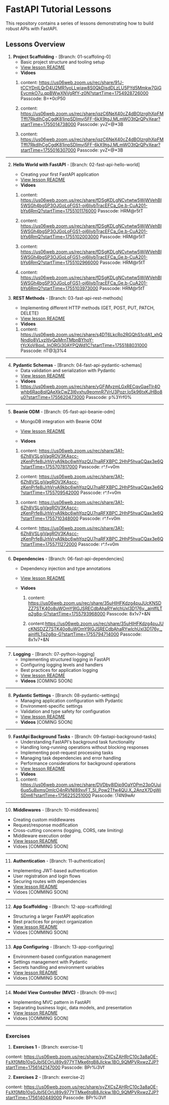 # FastAPI Tutorial Lessons

This repository contains a series of lessons demonstrating how to build robust APIs with FastAPI.

## Lessons Overview

1. **Project Scaffolding** - [Branch: 01-scaffoling-0]
   * Basic project structure and tooling setup
   * [View lesson README](https://github.com/fuzumoe/fastApiTutorial/blob/01-scaffoling-0/README.md)
   * **Vidoes**
    1. content: https://us06web.zoom.us/rec/share/91J-tCCYDnILQrD4U2MR1yoLLwiaw8S0QkDisdDLzLU5PYd5Mmkw7GiGEvcmkO7u.qpBWwXNVgRfY-z0N?startTime=1754928726000
       Passcode: B=*0cP50

    2. content: https://us06web.zoom.us/rec/share/iqzC6NeX40cZ4dBOIzrglhXpFMTffI7RkdIhCgCgdK81inpSDImyj5FF-6kX9tgJ.MLmWO3tQrQPvXear?startTime=1755014738000
       Passcode: yvZ+@*3B

    3. content: https://us06web.zoom.us/rec/share/iqzC6NeX40cZ4dBOIzrglhXpFMTffI7RkdIhCgCgdK81inpSDImyj5FF-6kX9tgJ.MLmWO3tQrQPvXear?startTime=1755016307000
       Passcode: yvZ+@*3B
---
2. **Hello World with FastAPI** - [Branch: 02-fast-api-hello-world]
   * Creating your first FastAPI application
   * [View lesson README](https://github.com/fuzumoe/fastApiTutorial/blob/02-fast-api-hello-world/README.md)
   * **Vidoes**
    1. content: https://us06web.zoom.us/rec/share/fDSgKDLgNCvtwtw5WjWVehBl5WSGh4bgSP3OJGoLoFGS1-oj6IiybTracEFCa_Ge.b-CuA201-bYs6RmQ?startTime=1755101176000
       Passcode: HRM@r5tT

    2. content: https://us06web.zoom.us/rec/share/fDSgKDLgNCvtwtw5WjWVehBl5WSGh4bgSP3OJGoLoFGS1-oj6IiybTracEFCa_Ge.b-CuA201-bYs6RmQ?startTime=1755102003000
       Passcode: HRM@r5tT

    3. content: https://us06web.zoom.us/rec/share/fDSgKDLgNCvtwtw5WjWVehBl5WSGh4bgSP3OJGoLoFGS1-oj6IiybTracEFCa_Ge.b-CuA201-bYs6RmQ?startTime=1755102966000
       Passcode: HRM@r5tT

    4. content: https://us06web.zoom.us/rec/share/fDSgKDLgNCvtwtw5WjWVehBl5WSGh4bgSP3OJGoLoFGS1-oj6IiybTracEFCa_Ge.b-CuA201-bYs6RmQ?startTime=1755103973000
       Passcode: HRM@r5tT

3. **REST Methods** - [Branch: 03-fast-api-rest-methods]
   * Implementing different HTTP methods (GET, POST, PUT, PATCH, DELETE)
   * [View lesson README](https://github.com/fuzumoe/fastApiTutorial/blob/03-fast-api-rest-methods/README.md)
   * **Vidoes**
    1. content: https://us06web.zoom.us/rec/share/s4DT6LkcRo2RGQhS1cdA1_xhQNndIo8VLyzItlyQpMrnTMbnBYhoY-tYcXoV8qxL.InORGi30AYPQWd1C?startTime=1755188031000
      Passcode: nT@3j3%4


---
4. **Pydantic Schemas** - [Branch: 04-fast-api-pydantic-schemas]
   * Data validation and serialization with Pydantic
   * [View lesson README](https://github.com/fuzumoe/fastApiTutorial/blob/04-fast-api-pydantic-schemas/README.md)
   * **Vidoes**
   1. https://us06web.zoom.us/rec/share/yGFjMyzmLGxRECqvGaeTIr4Owhb6Rao8qlQAeXkCwZ3l6vxhu9eomnR7VrU3Pozr.lo5k96txKJHBo8u0?startTime=1755620473000   Passcode: p%3Yrf0%


---
5. **Beanie ODM** - [Branch: 05-fast-api-beanie-odm]
   * MongoDB integration with Beanie ODM
   * [View lesson README](https://github.com/fuzumoe/fastApiTutorial/blob/05-fast-api-beanie-odm/README.md)

   * **Vidoes**
   1. content: https://us06web.zoom.us/rec/share/3A1-6Zh8VSLgiVagROV3KAscc-zKenPrfe8iJrhVryA9kbc6whYqzQU7naRFXBPC.2HhP5hvaCQax3e6Q?startTime=1755707817000    Passcode: r^.f=v0m

   2. content: https://us06web.zoom.us/rec/share/3A1-6Zh8VSLgiVagROV3KAscc-zKenPrfe8iJrhVryA9kbc6whYqzQU7naRFXBPC.2HhP5hvaCQax3e6Q?startTime=1755709542000  Passcode: r^.f=v0m

   3. content: https://us06web.zoom.us/rec/share/3A1-6Zh8VSLgiVagROV3KAscc-zKenPrfe8iJrhVryA9kbc6whYqzQU7naRFXBPC.2HhP5hvaCQax3e6Q?startTime=1755710348000  Passcode: r^.f=v0m

   4. content: https://us06web.zoom.us/rec/share/3A1-6Zh8VSLgiVagROV3KAscc-zKenPrfe8iJrhVryA9kbc6whYqzQU7naRFXBPC.2HhP5hvaCQax3e6Q?startTime=1755711272000  Passcode: r^.f=v0m

---

6. **Dependencies** - [Branch: 06-fast-api-dependencies]
   * Dependency injection and type annotations
   * [View lesson README](https://github.com/fuzumoe/fastApiTutorial/blob/06-fast-api-dependencies/README.md)

   * **Vidoes**
      1. content: https://us06web.zoom.us/rec/share/35uHIHFKdzg4puJUcKNSDZZ7STK40o8uWOmY9IGJSRECdbAhaRYwlchUxl3D176y._ajnIflLTq2g8q-G?startTime=1755793968000
      Passcode: 8x1v7+&N

      2. content:https://us06web.zoom.us/rec/share/35uHIHFKdzg4puJUcKNSDZZ7STK40o8uWOmY9IGJSRECdbAhaRYwlchUxl3D176y._ajnIflLTq2g8q-G?startTime=1755794714000
      Passcode: 8x1v7+&N
---

7. **Logging** - [Branch: 07-python-logging]
    * Implementing structured logging in FastAPI
    * Configuring logging levels and handlers
    * Best practices for application logging
    * [View lesson README](https://github.com/fuzumoe/fastApiTutorial/blob/07-python-logging/README.md)
    * **Videos** [COMING SOON]
   
---

8. **Pydantic Settings** - [Branch: 08-pydantic-settings]
    * Managing application configuration with Pydantic
    * Environment-specific settings
    * Validation and type safety for configuration
    * [View lesson README](https://github.com/fuzumoe/fastApiTutorial/blob/08-pydantic-settings/README.md)
    * **Videos** [COMING SOON]
---

9. **FastApi Background Tasks** - [Branch: 09-fastapi-background-tasks]
    * Understanding FastAPI's background task functionality
    * Handling long-running operations without blocking responses
    * Implementing post-request processing tasks
    * Managing task dependencies and error handling
    * Performance considerations for background operations
   * [View lesson README](https://github.com/fuzumoe/fastApiTutorial/blob/09-fastapi-background-tasks/README.md)
   * **Videos** 
   1. content: https://us06web.zoom.us/rec/share/DVDby8IDjp9OaYOPm23pOUui6uq5uBxmsOmlcO4nRVNI89xvFT_5I_Pow2Tfw4QU.X_2AnzX7DgWiSDm6?startTime=1756225251000
        Passcode: !74N9wAr

---
10. **Middlewares** - [Branch: 10-middlewares]
   * Creating custom middlewares
   * Request/response modification
   * Cross-cutting concerns (logging, CORS, rate limiting)
   * Middleware execution order
   * [View lesson README](https://github.com/fuzumoe/fastApiTutorial/blob/101-middlewares/README.md)
   * Vidoes [COMMING SOON]
---
11. **Authentication** - [Branch: 11-authentication]
   * Implementing JWT-based authentication
   * User registration and login flows
   * Securing routes with dependencies
   * [View lesson README](https://github.com/fuzumoe/fastApiTutorial/blob/11-authentication/README.md)
   * Vidoes [COMMING SOON]

---
12. **App Scaffolding** - [Branch: 12-app-scaffolding]
   * Structuring a larger FastAPI application
   * Best practices for project organization
   * [View lesson README](https://github.com/fuzumoe/fastApiTutorial/blob/12-app-scaffolding/README.md)
   * Vidoes [COMMING SOON]

---
13. **App Configuring** - [Branch: 13-app-configuring]
   * Environment-based configuration management
   * Settings management with Pydantic
   * Secrets handling and environment variables
   * [View lesson README](https://github.com/fuzumoe/fastApiTutorial/blob/13-app-configuring/README.md)
   * Vidoes [COMMING SOON]
---
14. **Model View Controller (MVC)** - [Branch: 09-mvc]
   * Implementing MVC pattern in FastAPI
   * Separating business logic, data models, and presentation
   * [View lesson README](https://github.com/fuzumoe/fastApiTutorial/blob/14-mvc/README.md)
   * Vidoes [COMMING SOON]

---


### Exercises
1. **Exercises 1** - [Branch: exercise-1]

content: https://us06web.zoom.us/rec/share/syZXCsZAHRrC10c3a8aOE-FsXf0Mlb10sGJbI5EOrlJ89v977YTMke6tgB8JIckw.1BO_9QMPVRxwzZJP?startTime=1756142147000
Passcode: BPr%i3Vf

2. **Exercises 2** - [Branch: exercise-2]

content: https://us06web.zoom.us/rec/share/syZXCsZAHRrC10c3a8aOE-FsXf0Mlb10sGJbI5EOrlJ89v977YTMke6tgB8JIckw.1BO_9QMPVRxwzZJP?startTime=1756140449000
Passcode: BPr%i3Vf
